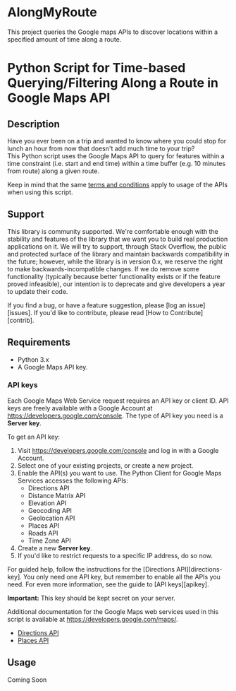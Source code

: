 # AlongMyRoute
This project queries the Google maps APIs to discover locations within a specified amount of time along a route.

Python Script for Time-based Querying/Filtering Along a Route in Google Maps API
====================================

## Description

Have you ever been on a trip and wanted to know where you could stop for lunch an hour from now that doesn't add much time to your trip?  
This Python script uses the Google Maps API to query for features within a time constraint (i.e. start and end time) within a time buffer
(e.g. 10 minutes from route) along a given route.

Keep in mind that the same [terms and conditions](https://developers.google.com/maps/terms) apply
to usage of the APIs when using this script.

## Support

This library is community supported. We're comfortable enough with the stability and features of
the library that we want you to build real production applications on it. We will try to support,
through Stack Overflow, the public and protected surface of the library and maintain backwards
compatibility in the future; however, while the library is in version 0.x, we reserve the right
to make backwards-incompatible changes. If we do remove some functionality (typically because
better functionality exists or if the feature proved infeasible), our intention is to deprecate
and give developers a year to update their code.

If you find a bug, or have a feature suggestion, please [log an issue][issues]. If you'd like to
contribute, please read [How to Contribute][contrib].

## Requirements

 - Python 3.x
 - A Google Maps API key.

### API keys

Each Google Maps Web Service request requires an API key or client ID. API keys
are freely available with a Google Account at
https://developers.google.com/console. The type of API key you need is a
**Server key**.

To get an API key:

 1. Visit https://developers.google.com/console and log in with
    a Google Account.
 1. Select one of your existing projects, or create a new project.
 1. Enable the API(s) you want to use. The Python Client for Google Maps Services
    accesses the following APIs:
    * Directions API
    * Distance Matrix API
    * Elevation API
    * Geocoding API
    * Geolocation API
    * Places API
    * Roads API
    * Time Zone API
 1. Create a new **Server key**.
 1. If you'd like to restrict requests to a specific IP address, do so now.

For guided help, follow the instructions for the [Directions API][directions-key].
You only need one API key, but remember to enable all the APIs you need.
For even more information, see the guide to [API keys][apikey].

**Important:** This key should be kept secret on your server.

Additional documentation for the Google Maps web services used in this script is available at
https://developers.google.com/maps/.

 - [Directions API]
 - [Places API]

## Usage

Coming Soon

[Google Maps API Web Services]: https://developers.google.com/maps/documentation/webservices/
[Directions API]: https://developers.google.com/maps/documentation/directions/
[Places API]: https://developers.google.com/places/
